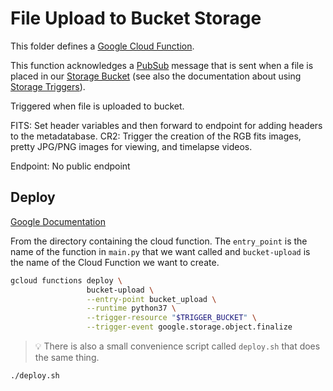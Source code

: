 File Upload to Bucket Storage
=============================

This folder defines a [Google Cloud Function](https://cloud.google.com/functions/).

This function acknowledges a [PubSub](https://cloud.google.com/pubsub/) message
that is sent when a file is placed in our [Storage Bucket](https://cloud.google.com/storage/)
(see also the documentation about using [Storage Triggers](https://cloud.google.com/functions/docs/calling/storage)).

Triggered when file is uploaded to bucket.

FITS: Set header variables and then forward to endpoint for adding headers
	to the metadatabase.
CR2: Trigger the creation of the RGB fits images, pretty JPG/PNG images for viewing,
	and timelapse videos.

Endpoint: No public endpoint


Deploy
------

[Google Documentation](https://cloud.google.com/functions/docs/deploying/filesystem)

From the directory containing the cloud function. The `entry_point` is the
name of the function in `main.py` that we want called and `bucket-upload`
is the name of the Cloud Function we want to create.

```bash
gcloud functions deploy \
                 bucket-upload \
                 --entry-point bucket_upload \
                 --runtime python37 \
                 --trigger-resource "$TRIGGER_BUCKET" \
                 --trigger-event google.storage.object.finalize
```

> :bulb: There is also a small convenience script called `deploy.sh` that does the same thing.

```bash
./deploy.sh
```
